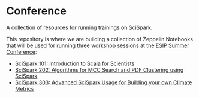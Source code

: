 # Conference
A collection of resources for running trainings on SciSpark.

This repository is where we are building a collection of Zeppelin Notebooks that will be used for running three workshop sessions at the [ESIP Summer Conference](http://commons.esipfed.org/2016SummerMeeting): 
* [SciSpark 101: Introduction to Scala for Scientists](http://commons.esipfed.org/node/9028)
* [SciSpark 202: Algorithms for MCC Search and PDF Clustering using SciSpark](http://live.commons.esipfed.bluedotapps.org/node/9029)
* [SciSpark 303: Advanced SciSpark Usage for Building your own Climate Metrics](http://commons.esipfed.org/node/9030)
